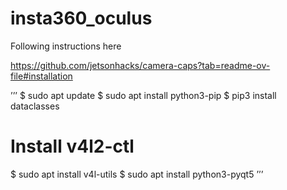 # insta360_oculus

Following instructions here 

https://github.com/jetsonhacks/camera-caps?tab=readme-ov-file#installation

’’’
$ sudo apt update
$ sudo apt install python3-pip
$ pip3 install dataclasses
# Install v4l2-ctl
$ sudo apt install v4l-utils
$ sudo apt install python3-pyqt5
’’’

